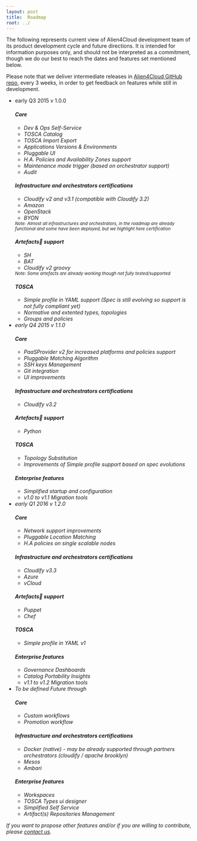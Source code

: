```yaml
---
layout: post
title:  Roadmap
root: ../
---
```


<div class="container">
  <p>
    The following represents current view of Alien4Cloud development team of its product development cycle and future directions. It is intended for information purposes only, and should not be interpreted as a commitment, though we do our best to reach the dates and features set mentioned below.
  </p>
  <p>
    Please note that we deliver intermediate releases in <a href="https://github.com/alien4cloud/alien4cloud" target="_blank">Alien4Cloud GitHub repo</a>, every 3 weeks, in order to get feedback on features while still in development.
  </p>

  <ul class="cbp_tmtimeline">
  	<li>
  		<time class="cbp_tmtime" datetime="2015-07"><span>early Q3 2015</span> <span>v 1.0.0</span></time>
  		<div class="cbp_tmicon"><i class="fa fa-rocket" /></div>
  		<div class="cbp_tmlabel">
        <h4>Core</h4>
        <ul>
  			   <li>Dev & Ops Self-Service</li>
           <li>TOSCA Catalog</li>
           <li>TOSCA Import Export</li>
           <li>Applications Versions & Environments</li>
           <li>Pluggable UI</li>
           <li>H.A. Policies and Availability Zones support</li>
           <li>Maintenance mode trigger (based on orchestrator support)</li>
           <li>Audit</li>
        </ul>
        <h4>Infrastructure and orchestrators certifications</h4>
        <ul>
  			   <li>Cloudify v2 and v3.1 (compatible with Cloudify 3.2)</li>
           <li>Amazon</li>
           <li>OpenStack</li>
           <li>BYON</li>
        </ul>
        <small>Note: Almost all infrastructures and orchestrators, in the roadmap are already functional and some have been deployed, but we highlight here certification</small>
        <h4>Artefacts support</h4>
        <ul>
          <li>SH</li>
          <li>BAT</li>
  			  <li>Cloudify v2 groovy</li>
        </ul>
        <small>Note: Some artefacts are already working though not fully tested/supported</small>
        <h4>TOSCA</h4>
        <ul>
          <li>Simple profile in YAML support (Spec is still evolving so support is not fully compliant yet)</li>
          <li>Normative and extented types, topologies</li>
          <li>Groups and policies</li>
        </ul>
  		</div>
  	</li>
    <li>
  		<time class="cbp_tmtime" datetime="2015-10"><span>early Q4 2015</span> <span>v 1.1.0</span></time>
  		<div class="cbp_tmicon"><i class="fa fa-rocket" /></div>
  		<div class="cbp_tmlabel">
        <h4>Core</h4>
        <ul>
  			   <li>PaaSProvider v2 for increased platforms and policies support</li>
           <li>Pluggable Matching Algorithm</li>
           <li>SSH keys Management</li>
           <li>Git integration</li>
           <li>UI improvements</li>
        </ul>
        <h4>Infrastructure and orchestrators certifications</h4>
        <ul>
  			   <li>Cloudify v3.2</li>
        </ul>
        <h4>Artefacts support</h4>
        <ul>
          <li>Python</li>
        </ul>
        <h4>TOSCA</h4>
        <ul>
          <li>Topology Substitution</li>
          <li>Improvements of Simple profile support based on spec evolutions</li>
        </ul>
        <h4>Enterprise features</h4>
        <ul>
          <li>Simplified startup and configuration</li>
          <li>v1.0 to v1.1 Migration tools</li>
        </ul>
  		</div>
  	</li>
    <li>
  		<time class="cbp_tmtime" datetime="2016-01"><span>early Q1 2016</span> <span>v 1.2.0</span></time>
  		<div class="cbp_tmicon"><i class="fa fa-rocket" /></div>
  		<div class="cbp_tmlabel">
        <h4>Core</h4>
        <ul>
  			   <li>Network support improvements</li>
           <li>Pluggable Location Matching</li>
           <li>H.A policies on single scalable nodes</li>
        </ul>
        <h4>Infrastructure and orchestrators certifications</h4>
        <ul>
  			   <li>Cloudify v3.3</li>
           <li>Azure</li>
           <li>vCloud</li>
        </ul>
        <h4>Artefacts support</h4>
        <ul>
          <li>Puppet</li>
          <li>Chef</li>
        </ul>
        <h4>TOSCA</h4>
        <ul>
          <li>Simple profile in YAML v1</li>
        </ul>
        <h4>Enterprise features</h4>
        <ul>
          <li>Governance Dashboards</li>
          <li>Catalog Portability Insights</li>
          <li>v1.1 to v1.2 Migration tools</li>
        </ul>
  		</div>
  	</li>
    <li>
  		<time class="cbp_tmtime" datetime="2016-01"><span>To be defined</span> <span>Future through</span></time>
  		<div class="cbp_tmicon"><i class="fa fa-rocket" /></div>
  		<div class="cbp_tmlabel">
        <h4>Core</h4>
        <ul>
           <li>Custom workflows</li>
           <li>Promotion workflow</li>
        </ul>
        <h4>Infrastructure and orchestrators certifications</h4>
        <ul>
  			   <li>Docker (native) - may be already supported through partners orchestrators (cloudify / apache brooklyn)</li>
           <li>Mesos</li>
           <li>Ambari</li>
        </ul>
        <h4>Enterprise features</h4>
        <ul>
  			  <li>Workspaces</li>
          <li>TOSCA Types ui designer</li>
          <li>Simplified Self Service</li>
          <li>Artifact(s) Repositories Management</li>
        </ul>
  		</div>
  	</li>
  </ul>
  If you want to propose other features and/or if you are willing to contribute, please <a href="/community/index.html">contact us</a>.
</div>
